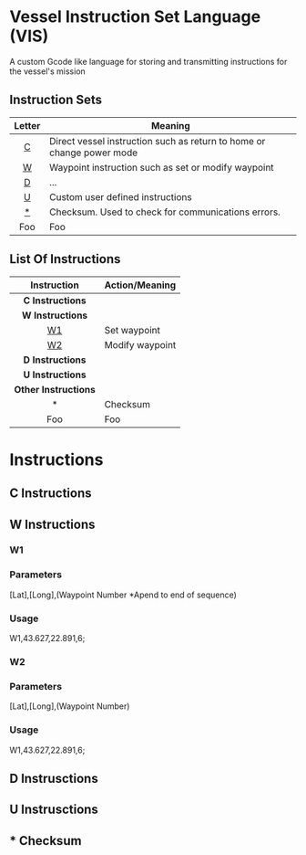 # Vessel Instruction Set Language (VIS)
A custom Gcode like language for storing and transmitting instructions for the vessel's mission

## Instruction Sets

| Letter  | Meaning |
| :-----: | ------- |
| [C](#c-instructions) | Direct vessel instruction such as return to home or change power mode |
| [W](#w-instructions) | Waypoint instruction such as set or modify waypoint |
| [D](#d-instructions) | ... |
| [U](#u-instructions) | Custom user defined instructions |
| [\*](#-checksum) | Checksum. Used to check for communications errors. |
| Foo | Foo |


## List Of Instructions

| Instruction | Action/Meaning |
| :-----: | ---------- |
| **C Instructions** |  |
| **W Instructions** |  |
| [W1](#w1) | Set waypoint |
| [W2](#w2) | Modify waypoint |
| **D Instructions** |  |
| **U Instructions** |  |
| **Other Instructions** |  |
| * | Checksum |
| Foo | Foo |


# Instructions


## C Instructions


## W Instructions


### W1

### Parameters
[Lat],[Long],(Waypoint Number \*Apend to end of sequence)

### Usage
W1,43.627,22.891,6;


### W2

### Parameters
[Lat],[Long],(Waypoint Number)

### Usage
W1,43.627,22.891,6;


## D Instrusctions


## U Instrusctions


## * Checksum
